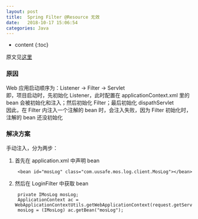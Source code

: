 ```yaml
---
layout: post
title:  Spring Filter @Resource 无效
date:   2018-10-17 15:06:54
categories: Java
---
```


* content
{:toc}

原文见[这里](https://blog.csdn.net/YISHENGYOUNI95/article/details/80144842)

### 原因

Web 应用启动顺序为：Listener -> Filter -> Servlet  
即，项目启动时，先初始化 Listener，此时配置在 applicationContext.xml 里的 bean 会被初始化和注入；然后初始化 Filter；最后初始化 dispathServlet  
因此，在 Filter 内注入一个注解的 bean 时，会注入失败，因为 Filter 初始化时，注解的 bean 还没初始化

### 解决方案

手动注入，分为两步：

1. 首先在 application.xml 中声明 bean

		<bean id="mosLog" class="com.uusafe.mos.log.client.MosLog"></bean>

2. 然后在 LoginFilter 中获取 bean

		private IMosLog mosLog;
		ApplicationContext ac = WebApplicationContextUtils.getWebApplicationContext(request.getServletContext());
		mosLog = (IMosLog) ac.getBean("mosLog");